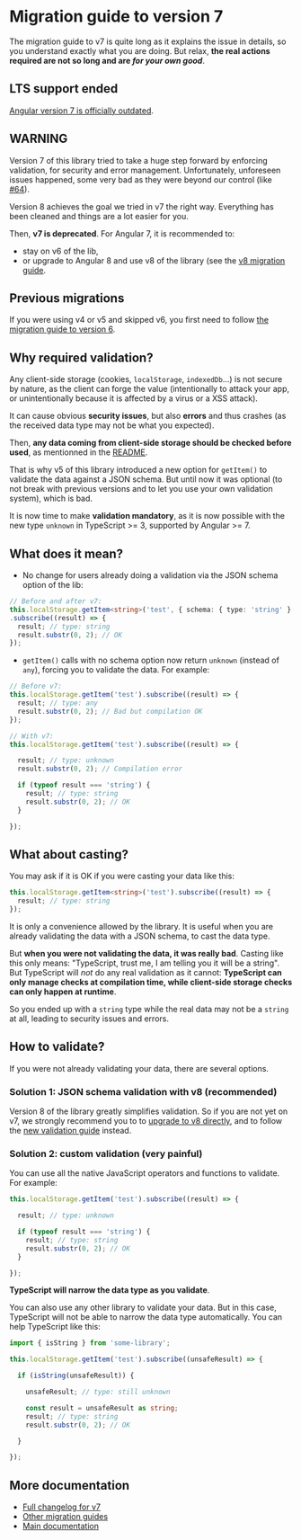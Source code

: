 # Migration guide to version 7

The migration guide to v7 is quite long as it explains the issue in details, so you understand exactly what you are doing. But relax, **the real actions required are not so long and are *for your own good***.

## LTS support ended

[Angular version 7 is officially outdated](https://angular.dev/reference/versions).

## WARNING

Version 7 of this library tried to take a huge step forward by enforcing validation, for security and error management. Unfortunately, unforeseen issues happened, some very bad as they were beyond our control
(like [#64](https://github.com/cyrilletuzi/angular-async-local-storage/issues/64)).

Version 8 achieves the goal we tried in v7 the right way. Everything has been cleaned and things are a lot easier for you.

Then, **v7 is deprecated**. For Angular 7, it is recommended to:
- stay on v6 of the lib,
- or upgrade to Angular 8 and use v8 of the library (see the [v8 migration guide](./MIGRATION_TO_V8.md).

## Previous migrations

If you were using v4 or v5 and skipped v6, you first need to follow [the migration guide to version 6](./MIGRATION_TO_V6.md).

## Why required validation?

Any client-side storage (cookies, `localStorage`, `indexedDb`...) is not secure by nature, as the client can forge the value (intentionally to attack your app, or unintentionally because it is affected by a virus or a XSS attack).

It can cause obvious **security issues**, but also **errors** and thus crashes (as the received data type may not be what you expected).

Then, **any data coming from client-side storage should be checked before used**, as mentionned in the [README](../README.md).

That is why v5 of this library introduced a new option for `getItem()` to validate the data against a JSON schema. But until now it was optional (to not break with previous versions and to let you use your own validation system), which is bad.

It is now time to make **validation mandatory**, as it is now possible with the new type `unknown` in TypeScript >= 3, supported by Angular >= 7.

## What does it mean?

- No change for users already doing a validation via the JSON schema option of the lib:

```typescript
// Before and after v7:
this.localStorage.getItem<string>('test', { schema: { type: 'string' } })
.subscribe((result) => {
  result; // type: string
  result.substr(0, 2); // OK
});
```

- `getItem()` calls with no schema option now return `unknown` (instead of `any`), forcing you to validate the data. For example:

```typescript
// Before v7:
this.localStorage.getItem('test').subscribe((result) => {
  result; // type: any
  result.substr(0, 2); // Bad but compilation OK
});

// With v7:
this.localStorage.getItem('test').subscribe((result) => {

  result; // type: unknown
  result.substr(0, 2); // Compilation error

  if (typeof result === 'string') {
    result; // type: string
    result.substr(0, 2); // OK
  }

});
```

## What about casting?

You may ask if it is OK if you were casting your data like this:

```typescript
this.localStorage.getItem<string>('test').subscribe((result) => {
  result; // type: string
});
```

It is only a convenience allowed by the library. It is useful when you are already validating the data with a JSON schema, to cast the data type.

But **when you were not validating the data, it was really bad**. Casting like this only means: "TypeScript, trust me, I am telling you it will be a string". But TypeScript will *not* do any real validation as it cannot: **TypeScript can only manage checks at compilation time, while client-side storage checks can only happen at runtime**.

So you ended up with a `string` type while the real data may not be a `string` at all, leading to security issues and errors.

## How to validate?

If you were not already validating your data, there are several options.

### Solution 1: JSON schema validation with v8 (recommended)

Version 8 of the library greatly simplifies validation. So if you are not yet on v7, we strongly recommend you to to [upgrade to v8 directly](./MIGRATION_TO_V8.md), and to follow the [new validation guide](./VALIDATION.md) instead.

### Solution 2: custom validation (very painful)

You can use all the native JavaScript operators and functions to validate. For example:

```typescript
this.localStorage.getItem('test').subscribe((result) => {

  result; // type: unknown

  if (typeof result === 'string') {
    result; // type: string
    result.substr(0, 2); // OK
  }

});
```

**TypeScript will narrow the data type as you validate**.

You can also use any other library to validate your data. But in this case, TypeScript will not be able to narrow the data type automatically. You can help TypeScript like this:

```typescript
import { isString } from 'some-library';

this.localStorage.getItem('test').subscribe((unsafeResult) => {

  if (isString(unsafeResult)) {

    unsafeResult; // type: still unknown

    const result = unsafeResult as string;
    result; // type: string
    result.substr(0, 2); // OK

  }

});
```

## More documentation

- [Full changelog for v7](../CHANGELOG.md)
- [Other migration guides](../MIGRATION.md)
- [Main documentation](../README.md)
